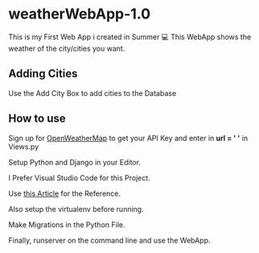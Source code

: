 # weatherWebApp-1.0


This is my First Web App i created in Summer 💻
This WebApp shows the weather of the city/cities you want.

## Adding Cities
Use the Add City Box to add cities to the Database

## How to use
Sign up for [OpenWeatherMap](https://openweathermap.org/api/) to get your API Key and enter in **url = ' '** in Views.py

Setup Python and Django in your Editor.


I Prefer Visual Studio Code for this Project.


Use [this Article](https://code.visualstudio.com/docs/python/tutorial-django) for the Reference.


Also setup the virtualenv before running.


Make Migrations in the Python File.


Finally, runserver on the command line and use the WebApp.


